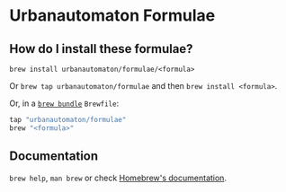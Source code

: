 # Urbanautomaton Formulae

## How do I install these formulae?

`brew install urbanautomaton/formulae/<formula>`

Or `brew tap urbanautomaton/formulae` and then `brew install <formula>`.

Or, in a [`brew bundle`](https://github.com/Homebrew/homebrew-bundle) `Brewfile`:

```ruby
tap "urbanautomaton/formulae"
brew "<formula>"
```

## Documentation

`brew help`, `man brew` or check [Homebrew's documentation](https://docs.brew.sh).
